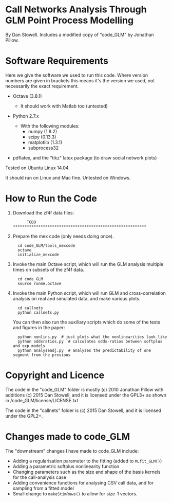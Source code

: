 Call Networks Analysis Through GLM Point Process Modelling
==========================================================
By Dan Stowell.
Includes a modified copy of "code_GLM" by Jonathan Pillow.


Software Requirements
=====================
Here we give the software we used to run this code. Where version numbers are given in brackets this
means it's the version we used, not necessarily the exact requirement.

* Octave (3.8.1)
   * It should work with Matlab too (untested)

* Python 2.7.x
   * With the following modules:
      * numpy (1.8.2)
      * scipy (0.13.3)
      * matplotlib (1.3.1)
      * subprocess32

* pdflatex, and the "tikz" latex package (to draw social network plots)

Tested on Ubuntu Linux 14.04.

It should run on Linux and Mac fine. Untested on Windows.


How to Run the Code
===================

1. Download the zf4f data files:

             TODO **********************************************************

2. Prepare the mex code (only needs doing once).

         cd code_GLM/tools_mexcode
         octave
         initialize_mexcode

3. Invoke the main Octave script, which will run the GLM analysis multiple times on subsets of the zf4f data.

         cd code_GLM
         source runme.octave

4. Invoke the main Python script, which will run GLM and cross-correlation analysis on real and simulated data, and make various plots.

         cd callnets
         python callnets.py

    You can then also run the auxiliary scripts which do some of the tests and figures in the paper:

         python nonlins.py  # just plots what the nonlinearities look like
         python oddsratios.py  # calculates odds-ratios between softplus and exp models
         python analyseadj.py  # analyses the predictability of one segment from the previous


Copyright and Licence
=====================
The code in the "code_GLM" folder is mostly (c) 2010 Jonathan Pillow with additions (c) 2015 Dan Stowell,
and it is licensed under the GPL3+ as shown in /code_GLM/license/LICENSE.txt

The code in the "callnets" folder is (c) 2015 Dan Stowell,
and it is licensed under the GPL2+.


Changes made to code_GLM
========================
The "downstream" changes I have made to code_GLM include:

* Adding a regularisation parameter to the fitting (added to `MLfit_GLM()`)
* Adding a parametric softplus nonlinearity function
* Changing parameters such as the size and shape of the basis kernels for the call-analysis case
* Adding convenience functions for analysing CSV call data, and for sampling from a fitted model
* Small change to `makeStimRows()` to allow for size-1 vectors.

